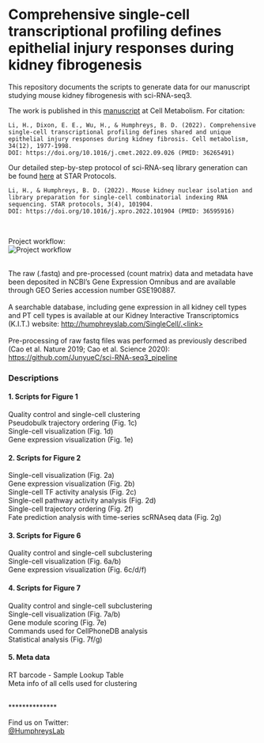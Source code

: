 # Comprehensive single-cell transcriptional profiling defines epithelial injury responses during kidney fibrogenesis
This repository documents the scripts to generate data for our manuscript studying mouse kidney fibrogenesis with sci-RNA-seq3. <link> <br>

The work is published in this [manuscript](https://doi.org/10.1016/j.cmet.2022.09.026) at Cell Metabolism. For citation:
```
Li, H., Dixon, E. E., Wu, H., & Humphreys, B. D. (2022). Comprehensive single-cell transcriptional profiling defines shared and unique epithelial injury responses during kidney fibrosis. Cell metabolism, 34(12), 1977-1998.
DOI: https://doi.org/10.1016/j.cmet.2022.09.026 (PMID: 36265491)
```

Our detailed step-by-step protocol of sci-RNA-seq library generation can be found [here](https://doi.org/10.1016/j.xpro.2022.101904) at STAR Protocols.
```
Li, H., & Humphreys, B. D. (2022). Mouse kidney nuclear isolation and library preparation for single-cell combinatorial indexing RNA sequencing. STAR protocols, 3(4), 101904.
DOI: https://doi.org/10.1016/j.xpro.2022.101904 (PMID: 36595916)
```
<br>

Project workflow:<br>
<img src="https://haikuoli.github.io/files/sciseq-scheme.png" alt="Project workflow"><br><br>

The raw (.fastq) and pre-processed (count matrix) data and metadata have been deposited in NCBI’s Gene Expression Omnibus and are available through GEO Series accession number GSE190887.  <br> <br>
A searchable database, including gene expression in all kidney cell types and PT cell types is available at our Kidney Interactive Transcriptomics (K.I.T.) website: http://humphreyslab.com/SingleCell/.<link> <br><br>
Pre-processing of raw fastq files was performed as previously described (Cao et al. Nature 2019; Cao et al. Science 2020): https://github.com/JunyueC/sci-RNA-seq3_pipeline<br>

### Descriptions

#### 1. Scripts for Figure 1<br>
Quality control and single-cell clustering<br>
Pseudobulk trajectory ordering (Fig. 1c)<br>
Single-cell visualization (Fig. 1d)<br>
Gene expression visualization (Fig. 1e)<br>


#### 2. Scripts for Figure 2<br>
Single-cell visualization (Fig. 2a)<br>
Gene expression visualization (Fig. 2b)<br>
Single-cell TF activity analysis (Fig. 2c)<br>
Single-cell pathway activity analysis (Fig. 2d)<br>
Single-cell trajectory ordering (Fig. 2f)<br>
Fate prediction analysis with time-series scRNAseq data (Fig. 2g)<br>

#### 3. Scripts for Figure 6<br> 
Quality control and single-cell subclustering<br>
Single-cell visualization (Fig. 6a/b)<br>
Gene expression visualization (Fig. 6c/d/f)<br>

#### 4. Scripts for Figure 7<br>
Quality control and single-cell subclustering<br>
Single-cell visualization (Fig. 7a/b)<br>
Gene module scoring (Fig. 7e)<br>
Commands used for CellPhoneDB analysis<br>
Statistical analysis (Fig. 7f/g)<br>

#### 5. Meta data<br>
RT barcode - Sample Lookup Table<br>
Meta info of all cells used for clustering<br>

<br>
**************<br>


Find us on Twitter: 
<br/>
  <a href="https://twitter.com/HumphreysLab?ref_src=twsrc%5Etfw" class="twitter-follow-button" data-show-count="false"> @HumphreysLab</a>
<br/><br/>
